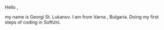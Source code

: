 Hello , 

my name is Georgi St. Lukanov.
I am from Varna , Bulgaria.
Doing my first steps of coding in SoftUni.

